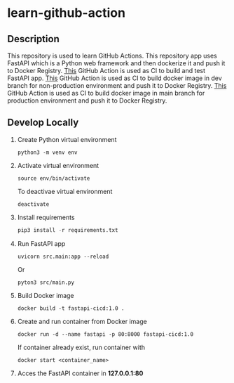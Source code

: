 # learn-github-action

## Description

This repository is used to learn GitHub Actions. This repository app uses FastAPI which is a Python web framework and then dockerize it and push it to Docker Registry. [This](.github/workflows/python-app.yml) GitHub Action is used as CI to build and test FastAPI app. [This](.github/workflows/push-docker-dev.yml) GitHub Action is used as CI to build docker image in dev branch for non-production environment and push it to Docker Registry. [This](.github/workflows/push-docker-main.yml) GitHub Action is used as CI to build docker image in main branch for production environment and push it to Docker Registry.

## Develop Locally

1. Create Python virtual environment

   ```
   python3 -m venv env
   ```

2. Activate virtual environment

   ```
   source env/bin/activate
   ```

   To deactivae virtual environment

   ```
   deactivate
   ```

3. Install requirements

   ```python
   pip3 install -r requirements.txt
   ```

4. Run FastAPI app

   ```
   uvicorn src.main:app --reload
   ```

   Or

   ```
   pyton3 src/main.py
   ```

5. Build Docker image

   ```
   docker build -t fastapi-cicd:1.0 .
   ```

6. Create and run container from Docker image

   ```
   docker run -d --name fastapi -p 80:8000 fastapi-cicd:1.0
   ```

   If container already exist, run container with

   ```
   docker start <container_name>
   ```

7. Acces the FastAPI container in **127.0.0.1:80**
